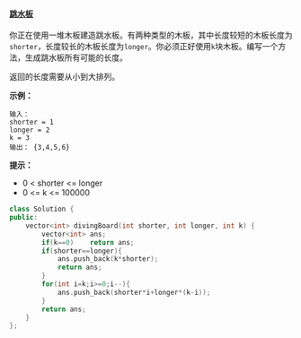 #### [跳水板](https://leetcode-cn.com/problems/diving-board-lcci/)

你正在使用一堆木板建造跳水板。有两种类型的木板，其中长度较短的木板长度为`shorter`，长度较长的木板长度为`longer`。你必须正好使用`k`块木板。编写一个方法，生成跳水板所有可能的长度。

返回的长度需要从小到大排列。

**示例：**

```
输入：
shorter = 1
longer = 2
k = 3
输出： {3,4,5,6}
```

**提示：**

- 0 < shorter <= longer
- 0 <= k <= 100000

```c++
class Solution {
public:
    vector<int> divingBoard(int shorter, int longer, int k) {
        vector<int> ans;
        if(k==0)    return ans;
        if(shorter==longer){
            ans.push_back(k*shorter);
            return ans;
        }
        for(int i=k;i>=0;i--){
            ans.push_back(shorter*i+longer*(k-i));
        }
        return ans;
    }
};
```

